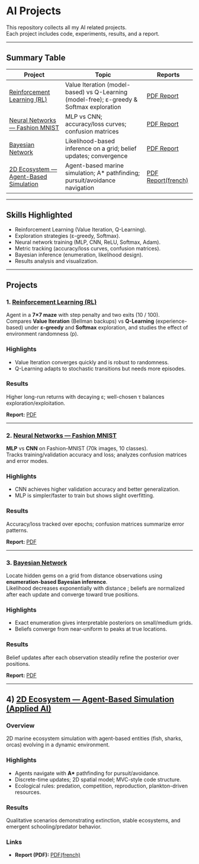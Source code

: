 # AI Projects 

This repository collects all my AI related projects.  
Each project includes code, experiments, results, and a report.

---

## Summary Table

| Project | Topic | Reports |
|---|---|---|
| [Reinforcement Learning (RL)](https://github.com/sda667/Reinforcement_Learning) | Value Iteration (model-based) vs Q-Learning (model-free); ε-greedy & Softmax exploration | [PDF Report](https://github.com/sda667/Reinforcement_Learning/blob/main/Reinforcement_Learning_english.pdf) |
| [Neural Networks — Fashion MNIST](https://github.com/sda667/Neural_Networks) | MLP vs CNN; accuracy/loss curves; confusion matrices | [PDF Report](https://github.com/sda667/Neural_Networks/blob/main/Fashion_MNIST_English.pdf) |
| [Bayesian Network](https://github.com/sda667/Bayesian_Network) | Likelihood-based inference on a grid; belief updates; convergence | [PDF Report](https://github.com/sda667/Bayesian_Network/blob/main/bayesian_network_report.pdf) |
| [2D Ecosystem — Agent-Based Simulation](https://github.com/sda667/2D_Ecosystem) | Agent-based marine simulation; A* pathfinding; pursuit/avoidance navigation | [PDF Report(french)](https://github.com/sda667/2D_Ecosystem/blob/main/RapportScientifique_INFOF308.pdf) |


---

## Skills Highlighted

- Reinforcement Learning (Value Iteration, Q-Learning).
- Exploration strategies (ε-greedy, Softmax).
- Neural network training (MLP, CNN, ReLU, Softmax, Adam).
- Metric tracking (accuracy/loss curves, confusion matrices).
- Bayesian inference (enumeration, likelihood design).
- Results analysis and visualization.

---

## Projects

### 1. [Reinforcement Learning (RL)](https://github.com/sda667/Reinforcement_Learning)
Agent in a **7×7 maze** with step penalty and two exits (10 / 100).  
Compares **Value Iteration** (Bellman backups) vs **Q-Learning** (experience-based) under **ε-greedy** and **Softmax** exploration, and studies the effect of environment randomness \(p\).

### Highlights
- Value Iteration converges quickly and is robust to randomness.
- Q-Learning adapts to stochastic transitions but needs more episodes.

### Results
Higher long-run returns with decaying ε; well-chosen τ balances exploration/exploitation.


**Report:** [PDF](https://github.com/sda667/Reinforcement_Learning/blob/main/Reinforcement_Learning_english.pdf)

---

### 2. [Neural Networks — Fashion MNIST](https://github.com/sda667/Neural_Networks)
**MLP** vs **CNN** on Fashion-MNIST (70k images, 10 classes).  
Tracks training/validation accuracy and loss; analyzes confusion matrices and error modes.

### Highlights
- CNN achieves higher validation accuracy and better generalization.
- MLP is simpler/faster to train but shows slight overfitting.

### Results
Accuracy/loss tracked over epochs; confusion matrices summarize error patterns.

**Report:** [PDF](https://github.com/sda667/Neural_Networks/blob/main/Fashion_MNIST_English.pdf)

---

### 3. [Bayesian Network](https://github.com/sda667/Bayesian_Network)
Locate hidden gems on a grid from distance observations using **enumeration-based Bayesian inference**.  
Likelihood decreases exponentially with distance ; beliefs are normalized after each update and converge toward true positions.

### Highlights
- Exact enumeration gives interpretable posteriors on small/medium grids.
- Beliefs converge from near-uniform to peaks at true locations.

### Results
Belief updates after each observation steadily refine the posterior over positions.

**Report:** [PDF](https://github.com/sda667/Bayesian_Network/blob/main/bayesian_network_report.pdf)

---

## 4) [2D Ecosystem — Agent-Based Simulation (Applied AI)](https://github.com/sda667/2D_Ecosystem)

### Overview
2D marine ecosystem simulation with agent-based entities (fish, sharks, orcas) evolving in a dynamic environment.

### Highlights
- Agents navigate with **A\*** pathfinding for pursuit/avoidance.
- Discrete-time updates; 2D spatial model; MVC-style code structure. 
- Ecological rules: predation, competition, reproduction, plankton-driven resources.

### Results
Qualitative scenarios demonstrating extinction, stable ecosystems, and emergent schooling/predator behavior. 

### Links
- **Report (PDF):** [PDF(french)](https://github.com/sda667/2D_Ecosystem/blob/main/RapportScientifique_INFOF308.pdf)
